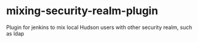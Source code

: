 # mixing-security-realm-plugin
Plugin for jenkins to mix local Hudson users with other security realm, such as ldap
